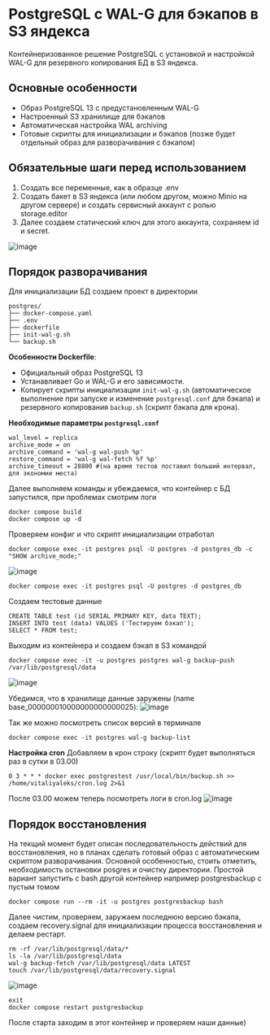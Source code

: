 # PostgreSQL с WAL-G для бэкапов в S3 яндекса

Контейнеризованное решение PostgreSQL с установкой и настройкой WAL-G для резервного копирования БД в S3 яндекса.

## Основные особенности
- Образ PostgreSQL 13 с предустановленным WAL-G 
- Настроенный S3 хранилище для бэкапов
- Автоматическая настройка WAL archiving
- Готовые скрипты для инициализации и бэкапов (позже будет отдельный образ для разворачивания с бэкапом)

## Обязательные шаги перед использованием

1) Создать все переменные, как в образце .env
2) Создать бакет в S3 яндекса (или любом другом, можно Minio на другом сервере) и создать сервисный аккаунт с ролью storage.editor
3) Далее создаем статический ключ для этого аккаунта, сохраняем id и secret.

![image](https://github.com/user-attachments/assets/033e07a8-0ce3-4e50-94d2-f0e095a4cd7a)

## Порядок разворачивания

Для инициализации БД создаем проект в директории
```
postgres/
├── docker-compose.yaml 
├── .env
├── dockerfile 
├── init-wal-g.sh  
└── backup.sh
```

**Особенности Dockerfile**:
  - Официальный образ PostgreSQL 13
  - Устанавливает Go и WAL-G и его зависимости.
  - Копирует скрипты инициализации `init-wal-g.sh` (автоматическое выполнение при запуске и изменение `postgresql.conf` для бэкапа) и резервного копирования `backup.sh` (скрипт бэкапа для крона).

**Необходимые параметры `postgresql.conf`**
```
wal_level = replica
archive_mode = on
archive_command = 'wal-g wal-push %p'
restore_command = 'wal-g wal-fetch %f %p'
archive_timeout = 28800 #(на время тестов поставил больший интервал, для экономии места)
```
Далее выполняем команды и убеждаемся, что контейнер с БД запустился, при проблемах смотрим логи
```
docker compose build
docker compose up -d 
```
Проверяем конфиг и что скрипт инициализации отработал
```
docker compose exec -it postgres psql -U postgres -d postgres_db -c "SHOW archive_mode;"
```
![image](https://github.com/user-attachments/assets/b9569131-6869-4b8e-8832-190ef7c43b23)
```
docker compose exec -it postgres psql -U postgres -d postgres_db
```
Создаем тестовые данные
```
CREATE TABLE test (id SERIAL PRIMARY KEY, data TEXT);
INSERT INTO test (data) VALUES ('Тестируем бэкап');
SELECT * FROM test;
```
Выходим из контейнера и создаем бэкап в S3 командой
```
docker compose exec -it -u postgres postgres wal-g backup-push /var/lib/postgresql/data
```
![image](https://github.com/user-attachments/assets/7ff2f769-1fde-40cf-93de-7d0ccea4c322)

Убедимся, что в хранилище данные заружены (name base_000000010000000000000025):
![image](https://github.com/user-attachments/assets/a317ceda-90c1-4fdc-97b4-22d51f342085)

Так же можно посмотреть список версий в терминале
```
docker compose exec -it postgres wal-g backup-list
```
**Настройка cron**
Добавляем в крон строку (скрипт будет выполняться раз в сутки в 03.00)
```
0 3 * * * docker exec postgrestest /usr/local/bin/backup.sh >> /home/vitaliyaleks/cron.log 2>&1
```
После 03.00 можем теперь посмотреть логи в cron.log
![image](https://github.com/user-attachments/assets/fd8b404c-84fa-41ce-94cb-1ae2e1b2cd7f)


## Порядок восстановления

На текщий момент будет описан последовательность действий для восстановления, но в планах сделать готовый образ с автоматическим скриптом разворачивания.
Основной особенностью, стоить отметить, необходимость остановки posgres и очистку директории.
Простой вариант запустить с bash другой контейнер например postgresbackup с пустым томом
```
docker compose run --rm -it -u postgres postgresbackup bash
```
Далее чистим, проверяем, заружаем последнюю версию бэкапа, создаем recovery.signal для инициализации процесса восстановления и делаем рестарт.
```
rm -rf /var/lib/postgresql/data/*
ls -la /var/lib/postgresql/data
wal-g backup-fetch /var/lib/postgresql/data LATEST
touch /var/lib/postgresql/data/recovery.signal
```
![image](https://github.com/user-attachments/assets/1376b4f0-b276-4dc0-83ee-ff5103916e99)
```
exit
docker compose restart postgresbackup
```
После старта заходим в этот контейнер и проверяем наши данные)


